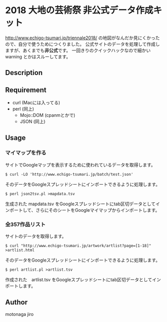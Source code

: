 2018 大地の芸術祭 非公式データ作成キット
====

http://www.echigo-tsumari.jp/triennale2018/
の地図がなんだか見にくかったので、自分で使うためにつくりました。
公式サイトのデータを処理して作成しますが、あくまでも**非公式**です。
一回きりのクイックハックなので細かい warning とかはスルーしてます。

## Description

## Requirement

- curl (Macには入ってる)
- perl (同上)
  - Mojo::DOM (cpanmとかで)
  - JSON (同上)

## Usage

### マイマップを作る

サイトでGoogleマップを表示するために使われているデータを取得します。
```
$ curl -LO 'http://www.echigo-tsumari.jp/batch/test.json'
```

そのデータをGoogleスプレッドシートにインポートできるように処理します。
```
$ perl json2tsv.pl >mapdata.tsv
```
生成された mapdata.tsv をGoogleスプレッドシートにtab区切データとしてインポートして、さらにそのシートをGoogleマイマップからインポートします。

### 全357作品リスト
サイトのデータを取得します。
```
$ curl "http://www.echigo-tsumari.jp/artwork/artlist?page=[1-18]" >artlist.html
```

そのデータをGoogleスプレッドシートにインポートできるように処理します。
```
$ perl artlist.pl >artlist.tsv
```
作成された　artlist.tsv をGoogleスプレッドシートにtab区切データとしてインポートします。

## Author

motonaga jiro